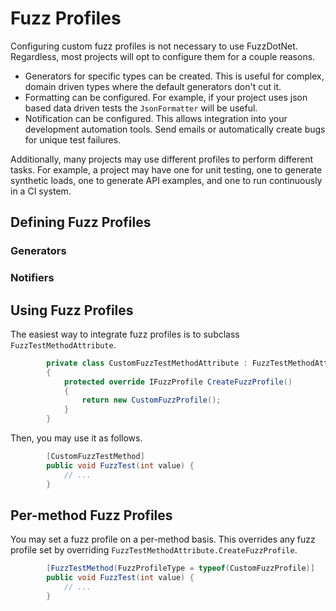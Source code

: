 # Fuzz Profiles

Configuring custom fuzz profiles is not necessary to use FuzzDotNet. Regardless, most projects will opt to configure them for a couple reasons.

- Generators for specific types can be created. This is useful for complex, domain driven types where the default generators don't cut it.
- Formatting can be configured. For example, if your project uses json based data driven tests the `JsonFormatter` will be useful.
- Notification can be configured. This allows integration into your development automation tools. Send emails or automatically create bugs for unique test failures.

Additionally, many projects may use different profiles to perform different tasks. For example, a project may have one for unit testing, one to generate synthetic loads, one to generate API examples, and one to run continuously in a CI system.

## Defining Fuzz Profiles

### Generators

### Notifiers

## Using Fuzz Profiles

The easiest way to integrate fuzz profiles is to subclass `FuzzTestMethodAttribute`.

```csharp
        private class CustomFuzzTestMethodAttribute : FuzzTestMethodAttribute
        {
            protected override IFuzzProfile CreateFuzzProfile()
            {
                return new CustomFuzzProfile();
            }
        }
```

Then, you may use it as follows.

```csharp
        [CustomFuzzTestMethod]
        public void FuzzTest(int value) {
            // ...
        }
```

## Per-method Fuzz Profiles

You may set a fuzz profile on a per-method basis. This overrides any fuzz profile set by overriding `FuzzTestMethodAttribute.CreateFuzzProfile`.

```csharp
        [FuzzTestMethod(FuzzProfileType = typeof(CustomFuzzProfile)]
        public void FuzzTest(int value) {
            // ...
        }
```